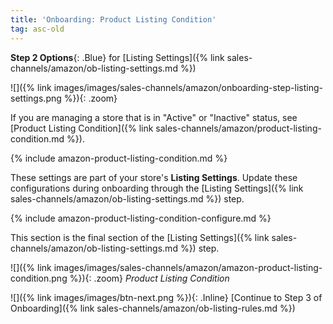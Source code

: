```yaml
---
title: 'Onboarding: Product Listing Condition'
tag: asc-old
---
```



**Step 2 Options**{: .Blue} for [Listing Settings]({% link sales-channels/amazon/ob-listing-settings.md %})

![]({% link images/images/sales-channels/amazon/onboarding-step-listing-settings.png %}){: .zoom}

If you are managing a store that is in "Active" or "Inactive" status, see [Product Listing Condition]({% link sales-channels/amazon/product-listing-condition.md %}).

{% include amazon-product-listing-condition.md %}

These settings are part of your store's **Listing Settings**. Update these configurations during onboarding through the [Listing Settings]({% link sales-channels/amazon/ob-listing-settings.md %}) step.

{% include amazon-product-listing-condition-configure.md %}

This section is the final section of the [Listing Settings]({% link sales-channels/amazon/ob-listing-settings.md %}) step.

![]({% link images/images/sales-channels/amazon/amazon-product-listing-condition.png %}){: .zoom}
_Product Listing Condition_

 ![]({% link images/images/btn-next.png %}){: .Inline} [Continue to Step 3 of Onboarding]({% link sales-channels/amazon/ob-listing-rules.md %})
